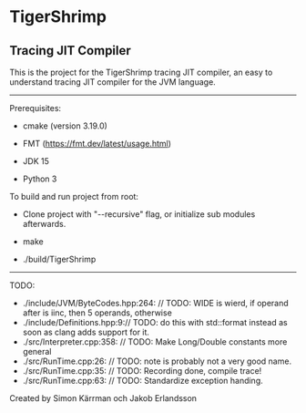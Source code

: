 # TigerShrimp

## Tracing JIT Compiler

This is the project for the TigerShrimp tracing JIT compiler,
an easy to understand tracing JIT compiler for the JVM language.

---

Prerequisites:

- cmake (version 3.19.0)

- FMT (https://fmt.dev/latest/usage.html)

- JDK 15

- Python 3

To build and run project from root:

- Clone project with "--recursive" flag, or initialize sub modules afterwards.

- make

- ./build/TigerShrimp

---

TODO:

- ./include/JVM/ByteCodes.hpp:264:    // TODO: WIDE is wierd, if operand after is iinc, then 5 operands, otherwise
- ./include/Definitions.hpp:9:// TODO: do this with std::format instead as soon as clang adds support for it.
- ./src/Interpreter.cpp:358:      // TODO: Make Long/Double constants more general
- ./src/RunTime.cpp:26:      // TODO: note is probably not a very good name.
- ./src/RunTime.cpp:35:          // TODO: Recording done, compile trace!
- ./src/RunTime.cpp:63:  // TODO: Standardize exception handing.

Created by Simon Kärrman och Jakob Erlandsson